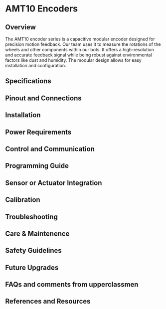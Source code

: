 # AMT10 Encoders

## Overview
The AMT10 encoder series is a capacitive modular encoder designed for precision motion feedback. Our team uses it to measure the rotations of the wheels and other components within our bots. It offers a high-resolution and accurate feedback signal while being robust against environmental factors like dust and humidity. The modular design allows for easy installation and configuration.

## Specifications
## Pinout and Connections


## Installation


## Power Requirements


## Control and Communication

## Programming Guide

## Sensor or Actuator Integration

## Calibration

## Troubleshooting

## Care & Maintenence

## Safety Guidelines

## Future Upgrades

## FAQs and comments from upperclassmen

## References and Resources